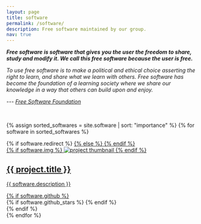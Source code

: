 ```yaml
---
layout: page
title: software
permalink: /software/
description: Free software maintained by our group.
nav: true
---
```


<i> <b> Free software is software that gives you the user the freedom to share, study and modify it. 
We call this free software because the user is free. </b> </i>

<i> To use free software is to make a political and ethical choice asserting the right to learn,
and share what we learn with others. Free software has become the foundation of a learning 
society where we share our knowledge in a way that others can build upon and enjoy. </i> 

--- <i>[Free Software Foundation](https://www.fsf.org/about/what-is-free-software)</i> 

<br>

<div class="projects grid">

  {% assign sorted_softwares = site.software | sort: "importance" %}
  {% for software in sorted_softwares %}
  <div class="grid-item">
    {% if software.redirect %}
    <a href="{{ project.redirect }}" target="_blank">
    {% else %}
    <a href="{{ software.url | relative_url }}">
    {% endif %}
      <div class="card hoverable">
        {% if software.img %}
        <img src="{{ software.img | relative_url }}" alt="project thumbnail">
        {% endif %}
        <div class="card-body">
          <h2 class="card-title text-lowercase">{{ project.title }}</h2>
          <p class="card-text">{{ software.description }}</p>
          <div class="row ml-1 mr-1 p-0">
            {% if software.github %}
            <div class="github-icon">
              <div class="icon" data-toggle="tooltip" title="Code Repository">
                <a href="{{ software.github }}" target="_blank"><i class="fab fa-github gh-icon"></i></a>
              </div>
              {% if software.github_stars %}
              <span class="stars" data-toggle="tooltip" title="GitHub Stars">
                <i class="fas fa-star"></i>
                <span id="{{ software.github_stars }}-stars"></span>
              </span>
              {% endif %}
            </div>
            {% endif %}
          </div>
        </div>
      </div>
    </a>
  </div>
{% endfor %}

</div>
